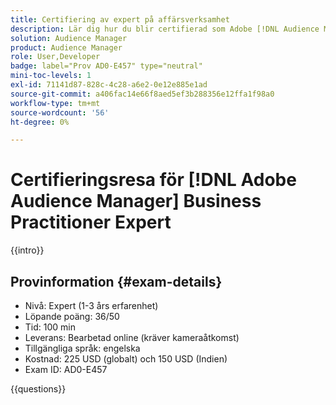 ```yaml
---
title: Certifiering av expert på affärsverksamhet
description: Lär dig hur du blir certifierad som Adobe [!DNL Audience Manager] Business Manager-expert.
solution: Audience Manager
product: Audience Manager
role: User,Developer
badge: label="Prov AD0-E457" type="neutral"
mini-toc-levels: 1
exl-id: 71141d87-828c-4c28-a6e2-0e12e885e1ad
source-git-commit: a406fac14e66f8aed5ef3b288356e12ffa1f98a0
workflow-type: tm+mt
source-wordcount: '56'
ht-degree: 0%

---
```


# Certifieringsresa för [!DNL Adobe Audience Manager] Business Practitioner Expert

{{intro}}

## Provinformation {#exam-details}

* Nivå: Expert (1-3 års erfarenhet)
* Löpande poäng: 36/50
* Tid: 100 min
* Leverans: Bearbetad online (kräver kameraåtkomst)
* Tillgängliga språk: engelska
* Kostnad: 225 USD (globalt) och 150 USD (Indien)
* Exam ID: AD0-E457

{{questions}}
